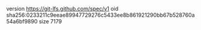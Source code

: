 version https://git-lfs.github.com/spec/v1
oid sha256:0233211c9eeae89947729276c5433ee8b861921290bb67b528760a54a6bf9890
size 7179
